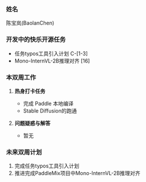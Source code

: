 ### 姓名

陈宝岚(BaolanChen)

### 开发中的快乐开源任务

   - 任务typos工具引入计划 C-[1-3]
   - Mono-InternVL-2B推理对齐 [16]

### 本双周工作

1. **热身打卡任务**
   - 完成 Paddle 本地编译
   - Stable Diffusion的跑通


2. **问题疑惑与解答**
    - 暂无

### 未来双周计划

1. 完成任务typos工具引入计划
2. 推进完成PaddleMix项目中Mono-InternVL-2B推理对齐

